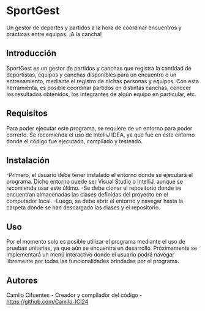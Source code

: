 # SportGest

Un gestor de deportes y partidos a la hora de coordinar encuentros y prácticas entre equipos. ¡A la cancha!

## Introducción

SportGest es un gestor de partidos y canchas que registra la cantidad de deportistas, equipos y canchas disponibles para un encuentro o un entrenamiento, mediante el registro de dichas personas y equipos. Con esta herramienta, es posible coordinar partidos en distintas canchas, conocer los resultados obtenidos, los integrantes de algún equipo en particular, etc.

## Requisitos

Para poder ejecutar este programa, se requiere de un entorno para poder correrlo. Se recomienda el uso de IntelliJ IDEA, ya que fue en este entorno donde el código fue ejecutado, compilado y testeado.

## Instalación

-Primero, el usuario debe tener instalado el entorno donde se ejecutará el programa.
Dicho entorno puede ser Visual Studio o IntelliJ, aunque se recomienda usar este último.
-Se debe clonar el repositorio donde se encuentran almacenadas las clases definidas del proyecto en el computador local.
-Luego, se debe abrir el entorno y navegar hasta la carpeta donde se han descargado las clases y el repositorio.

## Uso
Por el momento solo es posible utilizar el programa mediante el uso de pruebas unitarias, ya que aún se encuentra en desarrollo.
Próximamente se implementará un menú interactivo donde el usuario podrá
navegar libremente por todas las funcionalidades brindadas por el programa.

## Autores
Camilo Cifuentes - Creador y compilador del código - https://github.com/Camilo-ICI24
